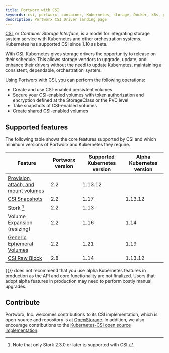```yaml
---
title: Portworx with CSI
keywords: csi, portworx, container, Kubernetes, storage, Docker, k8s, pv, persistent disk
description: Portworx CSI Driver landing page
---
```


[CSI](https://kubernetes-csi.github.io/), or _Container Storage Interface_, is a model for integrating storage system service with Kubernetes and other orchestration systems. Kubernetes has supported CSI since 1.10 as beta.

With CSI, Kubernetes gives storage drivers the opportunity to release on their schedule. This allows storage vendors to upgrade, update, and enhance their drivers without the need to update Kubernetes, maintaining a consistent, dependable, orchestration system.

Using Portworx with CSI, you can perform the following operations:

* Create and use CSI-enabled persistent volumes
* Secure your CSI-enabled volumes with token authorization and encryption defined at the StorageClass or the PVC level
* Take snapshots of CSI-enabled volumes
* Create shared CSI-enabled volumes

## Supported features

The following table shows the core features supported by CSI and which minimum versions of Portworx and Kubernetes they require. 

| Feature | Portworx version | Supported Kubernetes version | Alpha Kubernetes version |
| --- | --- | --- | --- |
| [Provision, attach, and mount volumes](/portworx-install-with-kubernetes/storage-operations/csi/volumelifecycle) | 2.2 | 1.13.12 |  |
| [CSI Snapshots](/portworx-install-with-kubernetes/storage-operations/csi/dataprotection) | 2.2 | 1.17 | 1.13.12 |
| Stork [^1] | 2.2 | 1.13 |  |
| Volume Expansion (resizing) | 2.2 | 1.16 | 1.14 |
| [Generic Ephemeral Volumes](/portworx-install-with-kubernetes/storage-operations/csi/ephemeral) | 2.2 | 1.21 | 1.19 |
| [CSI Raw Block](/portworx-install-with-kubernetes/storage-operations/csi/volumelifecycle) | 2.8 | 1.14 | 1.13.12 |

{{<companyName>}} does not recommend that you use alpha Kubernetes features in production as the API and core functionality are not finalized. Users that adopt alpha features in production may need to perform costly manual upgrades.

[^1]: Note that only Stork 2.3.0 or later is supported with CSI.

## Contribute

Portworx, Inc. welcomes contributions to its CSI implementation, which is open-source and repository is at [OpenStorage](https://github.com/libopenstorage/openstorage). In addition, we also encourage contributions to the [Kubernetes-CSI open source implementation](https://github.com/kubernetes-csi).